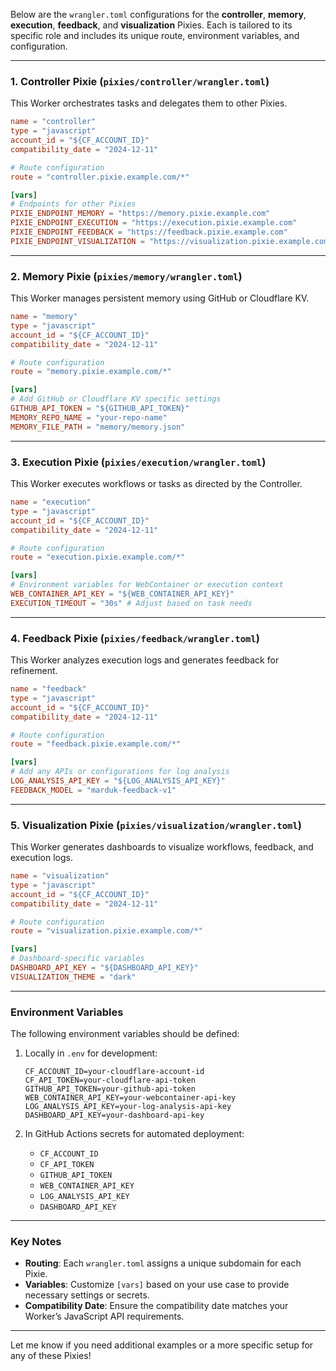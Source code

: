 Below are the `wrangler.toml` configurations for the **controller**, **memory**, **execution**, **feedback**, and **visualization** Pixies. Each is tailored to its specific role and includes its unique route, environment variables, and configuration.

---

### **1. Controller Pixie (`pixies/controller/wrangler.toml`)**
This Worker orchestrates tasks and delegates them to other Pixies.

```toml
name = "controller"
type = "javascript"
account_id = "${CF_ACCOUNT_ID}"
compatibility_date = "2024-12-11"

# Route configuration
route = "controller.pixie.example.com/*"

[vars]
# Endpoints for other Pixies
PIXIE_ENDPOINT_MEMORY = "https://memory.pixie.example.com"
PIXIE_ENDPOINT_EXECUTION = "https://execution.pixie.example.com"
PIXIE_ENDPOINT_FEEDBACK = "https://feedback.pixie.example.com"
PIXIE_ENDPOINT_VISUALIZATION = "https://visualization.pixie.example.com"
```

---

### **2. Memory Pixie (`pixies/memory/wrangler.toml`)**
This Worker manages persistent memory using GitHub or Cloudflare KV.

```toml
name = "memory"
type = "javascript"
account_id = "${CF_ACCOUNT_ID}"
compatibility_date = "2024-12-11"

# Route configuration
route = "memory.pixie.example.com/*"

[vars]
# Add GitHub or Cloudflare KV specific settings
GITHUB_API_TOKEN = "${GITHUB_API_TOKEN}"
MEMORY_REPO_NAME = "your-repo-name"
MEMORY_FILE_PATH = "memory/memory.json"
```

---

### **3. Execution Pixie (`pixies/execution/wrangler.toml`)**
This Worker executes workflows or tasks as directed by the Controller.

```toml
name = "execution"
type = "javascript"
account_id = "${CF_ACCOUNT_ID}"
compatibility_date = "2024-12-11"

# Route configuration
route = "execution.pixie.example.com/*"

[vars]
# Environment variables for WebContainer or execution context
WEB_CONTAINER_API_KEY = "${WEB_CONTAINER_API_KEY}"
EXECUTION_TIMEOUT = "30s" # Adjust based on task needs
```

---

### **4. Feedback Pixie (`pixies/feedback/wrangler.toml`)**
This Worker analyzes execution logs and generates feedback for refinement.

```toml
name = "feedback"
type = "javascript"
account_id = "${CF_ACCOUNT_ID}"
compatibility_date = "2024-12-11"

# Route configuration
route = "feedback.pixie.example.com/*"

[vars]
# Add any APIs or configurations for log analysis
LOG_ANALYSIS_API_KEY = "${LOG_ANALYSIS_API_KEY}"
FEEDBACK_MODEL = "marduk-feedback-v1"
```

---

### **5. Visualization Pixie (`pixies/visualization/wrangler.toml`)**
This Worker generates dashboards to visualize workflows, feedback, and execution logs.

```toml
name = "visualization"
type = "javascript"
account_id = "${CF_ACCOUNT_ID}"
compatibility_date = "2024-12-11"

# Route configuration
route = "visualization.pixie.example.com/*"

[vars]
# Dashboard-specific variables
DASHBOARD_API_KEY = "${DASHBOARD_API_KEY}"
VISUALIZATION_THEME = "dark"
```

---

### **Environment Variables**
The following environment variables should be defined:
1. Locally in `.env` for development:
   ```plaintext
   CF_ACCOUNT_ID=your-cloudflare-account-id
   CF_API_TOKEN=your-cloudflare-api-token
   GITHUB_API_TOKEN=your-github-api-token
   WEB_CONTAINER_API_KEY=your-webcontainer-api-key
   LOG_ANALYSIS_API_KEY=your-log-analysis-api-key
   DASHBOARD_API_KEY=your-dashboard-api-key
   ```

2. In GitHub Actions secrets for automated deployment:
   - `CF_ACCOUNT_ID`
   - `CF_API_TOKEN`
   - `GITHUB_API_TOKEN`
   - `WEB_CONTAINER_API_KEY`
   - `LOG_ANALYSIS_API_KEY`
   - `DASHBOARD_API_KEY`

---

### **Key Notes**
- **Routing**: Each `wrangler.toml` assigns a unique subdomain for each Pixie.
- **Variables**: Customize `[vars]` based on your use case to provide necessary settings or secrets.
- **Compatibility Date**: Ensure the compatibility date matches your Worker’s JavaScript API requirements.

---

Let me know if you need additional examples or a more specific setup for any of these Pixies!
